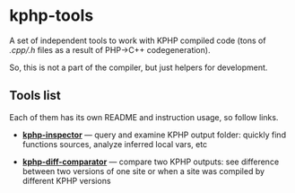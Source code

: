 # kphp-tools

A set of independent tools to work with KPHP compiled code (tons of *.cpp/.h* files as a result of PHP→C++ codegeneration).

So, this is not a part of the compiler, but just helpers for development.

## Tools list

Each of them has its own README and instruction usage, so follow links.

* [**kphp-inspector**](./kphp-inspector) — query and examine KPHP output folder: quickly find functions sources, analyze inferred local vars, etc

* [**kphp-diff-comparator**](./kphp-diff-comparator) — compare two KPHP outputs: see difference between two versions of one site or when a site was compiled by different KPHP versions   
